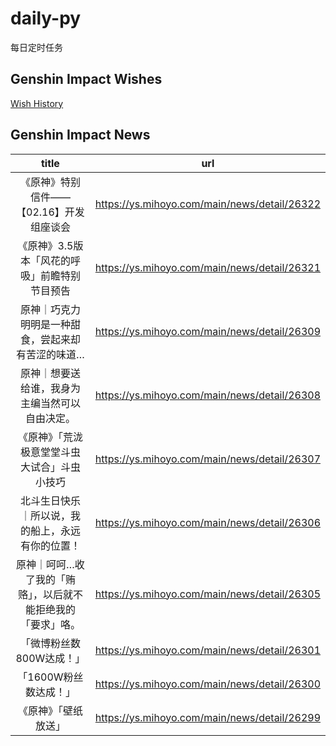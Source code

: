 # daily-py
每日定时任务


## Genshin Impact Wishes
[Wish History](./genshin_impact_wish.md)


## Genshin Impact News

| title | url |
|:---:|:---:|
| 《原神》特别信件——【02.16】开发组座谈会 | https://ys.mihoyo.com/main/news/detail/26322 |
| 《原神》3.5版本「风花的呼吸」前瞻特别节目预告 | https://ys.mihoyo.com/main/news/detail/26321 |
| 原神｜巧克力明明是一种甜食，尝起来却有苦涩的味道… | https://ys.mihoyo.com/main/news/detail/26309 |
| 原神｜想要送给谁，我身为主编当然可以自由决定。 | https://ys.mihoyo.com/main/news/detail/26308 |
| 《原神》「荒泷极意堂堂斗虫大试合」斗虫小技巧 | https://ys.mihoyo.com/main/news/detail/26307 |
| 北斗生日快乐｜所以说，我的船上，永远有你的位置！ | https://ys.mihoyo.com/main/news/detail/26306 |
| 原神｜呵呵…收了我的「贿赂」，以后就不能拒绝我的「要求」咯。 | https://ys.mihoyo.com/main/news/detail/26305 |
| 「微博粉丝数800W达成！」 | https://ys.mihoyo.com/main/news/detail/26301 |
| 「1600W粉丝数达成！」  | https://ys.mihoyo.com/main/news/detail/26300 |
| 《原神》「壁纸放送」 | https://ys.mihoyo.com/main/news/detail/26299 |


